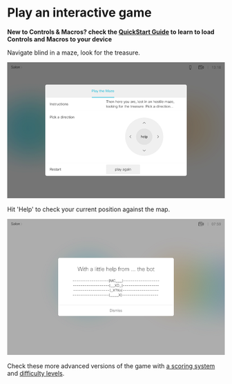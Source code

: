 # Play an interactive game

**New to Controls & Macros? check the [QuickStart Guide](../../QuickStart.md) to learn to load Controls and Macros to your device**


Navigate blind in a maze, look for the treasure. 

![](./maze.png)


Hit 'Help' to check your current position against the map.

![](./map.png)


Check these more advanced versions of the game with [a scoring system](../scoring) and [difficulty levels](../levels).
